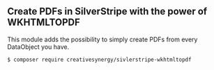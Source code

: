 ## Create PDFs in SilverStripe with the power of WKHTMLTOPDF

This module adds the possibility to simply create PDFs from every DataObject you have.

```
$ composer require creativesynergy/sivlerstripe-wkhtmltopdf
